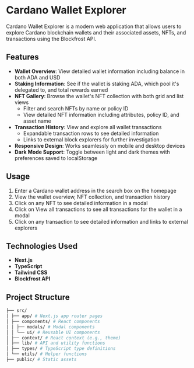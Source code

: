 # Cardano Wallet Explorer

Cardano Wallet Explorer is a modern web application that allows users to explore Cardano blockchain wallets and their associated assets, NFTs, and transactions using the Blockfrost API.

## Features

- **Wallet Overview**: View detailed wallet information including balance in both ADA and USD
- **Staking Information**: See if the wallet is staking ADA, which pool it's delegated to, and total rewards earned
- **NFT Gallery**: Browse the wallet's NFT collection with both grid and list views
  - Filter and search NFTs by name or policy ID
  - View detailed NFT information including attributes, policy ID, and asset name
- **Transaction History**: View and explore all wallet transactions
  - Expandable transaction rows to see detailed information
  - Links to external block explorers for further investigation
- **Responsive Design**: Works seamlessly on mobile and desktop devices
- **Dark Mode Support**: Toggle between light and dark themes with preferences saved to localStorage

## Usage

1. Enter a Cardano wallet address in the search box on the homepage
2. View the wallet overview, NFT collection, and transaction history
3. Click on any NFT to see detailed information in a modal
4. Click on View all transactions to see all transactions for the wallet in a modal
5. Click on any transaction to see detailed information and links to external explorers

## Technologies Used

- **Next.js**
- **TypeScript**
- **Tailwind CSS**
- **Blockfrost API**

## Project Structure

```bash
├── src/
│ ├── app/ # Next.js app router pages
│ ├── components/ # React components
│ │ ├── modals/ # Modal components
│ │ └── ui/ # Reusable UI components
│ ├── context/ # React context (e.g., theme)
│ ├── lib/ # API and utility functions
│ ├── types/ # TypeScript type definitions
│ └── utils/ # Helper functions
├── public/ # Static assets
```

